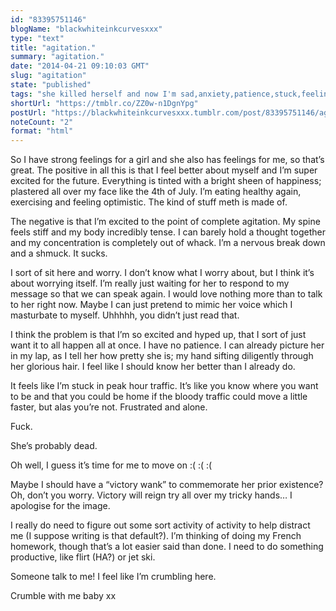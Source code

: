 ```yaml
---
id: "83395751146"
blogName: "blackwhiteinkcurvesxxx"
type: "text"
title: "agitation."
summary: "agitation."
date: "2014-04-21 09:10:03 GMT"
slug: "agitation"
state: "published"
tags: "she killed herself and now I'm sad,anxiety,patience,stuck,feelings,thoughts,flirt,melbourne"
shortUrl: "https://tmblr.co/ZZ0w-n1DgnYpg"
postUrl: "https://blackwhiteinkcurvesxxx.tumblr.com/post/83395751146/agitation"
noteCount: "2"
format: "html"
---
```


So I have strong feelings for a girl and she also has feelings for me, so that’s great. The positive in all this is that I feel better about myself and I’m super excited for the future. Everything is tinted with a bright sheen of happiness; plastered all over my face like the 4th of July. I’m eating healthy again, exercising and feeling optimistic. The kind of stuff meth is made of. 

The negative is that I’m excited to the point of complete agitation. My spine feels stiff and my body incredibly tense. I can barely hold a thought together and my concentration is completely out of whack. I’m a nervous break down and a shmuck. It sucks.

I sort of sit here and worry. I don’t know what I worry about, but I think it’s about worrying itself. I’m really just waiting for her to respond to my message so that we can speak again. I would love nothing more than to talk to her right now. Maybe I can just pretend to mimic her voice which I masturbate to myself. Uhhhhh, you didn’t just read that.

I think the problem is that I’m so excited and hyped up, that I sort of just want it to all happen all at once. I have no patience. I can already picture her in my lap, as I tell her how pretty she is; my hand sifting diligently through her glorious hair. I feel like I should know her better than I already do.

It feels like I’m stuck in peak hour traffic. It’s like you know where you want to be and that you could be home if the bloody traffic could move a little faster, but alas you’re not. Frustrated and alone.

Fuck.

She’s probably dead.

Oh well, I guess it’s time for me to move on :( :( :(

Maybe I should have a “victory wank” to commemorate her prior existence? Oh, don’t you worry. Victory will reign try all over my tricky hands… I apologise for the image.

I really do need to figure out some sort activity of activity to help distract me (I suppose writing is that default?). I’m thinking of doing my French homework, though that’s a lot easier said than done. I need to do something productive, like flirt (HA?) or jet ski. 

Someone talk to me! I feel like I’m crumbling here. 

Crumble with me baby xx